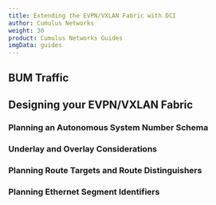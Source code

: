 ```yaml
---
title: Extending the EVPN/VXLAN Fabric with DCI
author: Cumulus Networks
weight: 30
product: Cumulus Networks Guides
imgData: guides
---
```


## BUM Traffic

## Designing your EVPN/VXLAN Fabric

### Planning an Autonomous System Number Schema

### Underlay and Overlay Considerations

### Planning Route Targets and Route Distinguishers

### Planning Ethernet Segment Identifiers